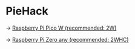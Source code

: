 # PieHack
-> [Raspberry Pi Pico W (recommended: 2W)](https://github.com/batubyte/PieHack/blob/main/PICO.md)

-> [Raspberry Pi Zero any (recommended: 2WHC)](https://github.com/batubyte/PieHack/blob/main/ZERO.md)
